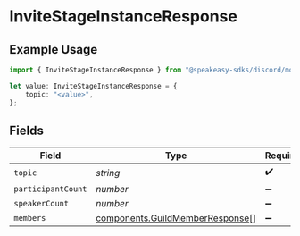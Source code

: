 # InviteStageInstanceResponse

## Example Usage

```typescript
import { InviteStageInstanceResponse } from "@speakeasy-sdks/discord/models/components";

let value: InviteStageInstanceResponse = {
    topic: "<value>",
};
```

## Fields

| Field                                                                              | Type                                                                               | Required                                                                           | Description                                                                        |
| ---------------------------------------------------------------------------------- | ---------------------------------------------------------------------------------- | ---------------------------------------------------------------------------------- | ---------------------------------------------------------------------------------- |
| `topic`                                                                            | *string*                                                                           | :heavy_check_mark:                                                                 | N/A                                                                                |
| `participantCount`                                                                 | *number*                                                                           | :heavy_minus_sign:                                                                 | N/A                                                                                |
| `speakerCount`                                                                     | *number*                                                                           | :heavy_minus_sign:                                                                 | N/A                                                                                |
| `members`                                                                          | [components.GuildMemberResponse](../../models/components/guildmemberresponse.md)[] | :heavy_minus_sign:                                                                 | N/A                                                                                |